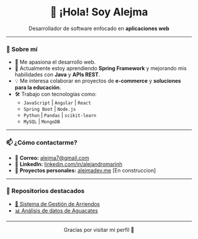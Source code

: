 <h1 align="center">👋 ¡Hola! Soy Alejma</h1>

<p align="center">
  Desarrollador de software enfocado en <strong>aplicaciones web</strong>

---

### 🚀 Sobre mí

- 👀 Me apasiona el desarrollo web.
- 🌱 Actualmente estoy aprendiendo **Spring Framework** y mejorando mis habilidades con **Java** y **APIs REST**.
- 💡 Me interesa colaborar en proyectos de **e-commerce** y **soluciones para la educación**.
- 🛠️ Trabajo con tecnologías como:
  - `JavaScript` | `Angular` | `React`
  - `Spring Boot` | `Node.js`
  - `Python` | `Pandas` | `scikit-learn`
  - `MySQL` | `MongoDB`

---

### 📫 ¿Cómo contactarme?

- 💌 **Correo:** alejma7@gmail.com  
- 💼 **LinkedIn:** [linkedin.com/in/alejandromarinh](https://www.linkedin.com/in/alejandromarinh/)  
- 🧠 **Proyectos personales:** [alejmadev.me](https://alejmadev.me) [En construccion]

---

### 🌟 Repositorios destacados

- [📘 Sistema de Gestión de Arriendos](https://github.com/Alejma/rentmaster-frontend)
- [📊 Análisis de datos de Aguacates](https://github.com/Alejma/ciencia-datos-P2)

---

<p align="center">
  Gracias por visitar mi perfil 💙
</p>
